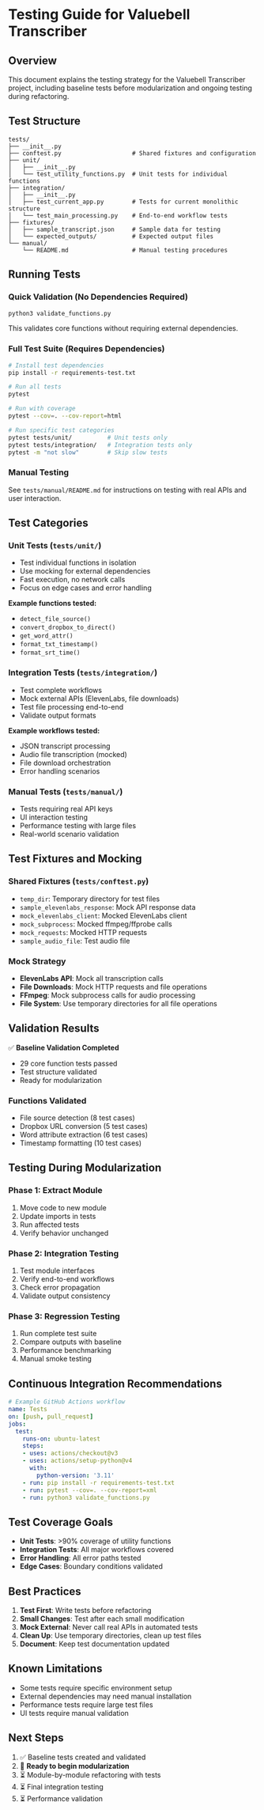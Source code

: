 # Testing Guide for Valuebell Transcriber

## Overview

This document explains the testing strategy for the Valuebell Transcriber project, including baseline tests before modularization and ongoing testing during refactoring.

## Test Structure

```
tests/
├── __init__.py
├── conftest.py                    # Shared fixtures and configuration
├── unit/
│   ├── __init__.py
│   └── test_utility_functions.py  # Unit tests for individual functions
├── integration/
│   ├── __init__.py
│   ├── test_current_app.py        # Tests for current monolithic structure
│   └── test_main_processing.py    # End-to-end workflow tests
├── fixtures/
│   ├── sample_transcript.json     # Sample data for testing
│   └── expected_outputs/          # Expected output files
└── manual/
    └── README.md                  # Manual testing procedures
```

## Running Tests

### Quick Validation (No Dependencies Required)
```bash
python3 validate_functions.py
```
This validates core functions without requiring external dependencies.

### Full Test Suite (Requires Dependencies)
```bash
# Install test dependencies
pip install -r requirements-test.txt

# Run all tests
pytest

# Run with coverage
pytest --cov=. --cov-report=html

# Run specific test categories
pytest tests/unit/          # Unit tests only
pytest tests/integration/   # Integration tests only
pytest -m "not slow"        # Skip slow tests
```

### Manual Testing
See `tests/manual/README.md` for instructions on testing with real APIs and user interaction.

## Test Categories

### Unit Tests (`tests/unit/`)
- Test individual functions in isolation
- Use mocking for external dependencies
- Fast execution, no network calls
- Focus on edge cases and error handling

**Example functions tested:**
- `detect_file_source()`
- `convert_dropbox_to_direct()`
- `get_word_attr()`
- `format_txt_timestamp()`
- `format_srt_time()`

### Integration Tests (`tests/integration/`)
- Test complete workflows
- Mock external APIs (ElevenLabs, file downloads)
- Test file processing end-to-end
- Validate output formats

**Example workflows tested:**
- JSON transcript processing
- Audio file transcription (mocked)
- File download orchestration
- Error handling scenarios

### Manual Tests (`tests/manual/`)
- Tests requiring real API keys
- UI interaction testing
- Performance testing with large files
- Real-world scenario validation

## Test Fixtures and Mocking

### Shared Fixtures (`tests/conftest.py`)
- `temp_dir`: Temporary directory for test files
- `sample_elevenlabs_response`: Mock API response data
- `mock_elevenlabs_client`: Mocked ElevenLabs client
- `mock_subprocess`: Mocked ffmpeg/ffprobe calls
- `mock_requests`: Mocked HTTP requests
- `sample_audio_file`: Test audio file

### Mock Strategy
- **ElevenLabs API**: Mock all transcription calls
- **File Downloads**: Mock HTTP requests and file operations
- **FFmpeg**: Mock subprocess calls for audio processing
- **File System**: Use temporary directories for all file operations

## Validation Results

✅ **Baseline Validation Completed**
- 29 core function tests passed
- Test structure validated
- Ready for modularization

### Functions Validated
- File source detection (8 test cases)
- Dropbox URL conversion (5 test cases)
- Word attribute extraction (6 test cases)
- Timestamp formatting (10 test cases)

## Testing During Modularization

### Phase 1: Extract Module
1. Move code to new module
2. Update imports in tests
3. Run affected tests
4. Verify behavior unchanged

### Phase 2: Integration Testing
1. Test module interfaces
2. Verify end-to-end workflows
3. Check error propagation
4. Validate output consistency

### Phase 3: Regression Testing
1. Run complete test suite
2. Compare outputs with baseline
3. Performance benchmarking
4. Manual smoke testing

## Continuous Integration Recommendations

```yaml
# Example GitHub Actions workflow
name: Tests
on: [push, pull_request]
jobs:
  test:
    runs-on: ubuntu-latest
    steps:
    - uses: actions/checkout@v3
    - uses: actions/setup-python@v4
      with:
        python-version: '3.11'
    - run: pip install -r requirements-test.txt
    - run: pytest --cov=. --cov-report=xml
    - run: python3 validate_functions.py
```

## Test Coverage Goals

- **Unit Tests**: >90% coverage of utility functions
- **Integration Tests**: All major workflows covered
- **Error Handling**: All error paths tested
- **Edge Cases**: Boundary conditions validated

## Best Practices

1. **Test First**: Write tests before refactoring
2. **Small Changes**: Test after each small modification
3. **Mock External**: Never call real APIs in automated tests
4. **Clean Up**: Use temporary directories, clean up test files
5. **Document**: Keep test documentation updated

## Known Limitations

- Some tests require specific environment setup
- External dependencies may need manual installation
- Performance tests require large test files
- UI tests require manual validation

## Next Steps

1. ✅ Baseline tests created and validated
2. 🔄 **Ready to begin modularization**
3. ⏳ Module-by-module refactoring with tests
4. ⏳ Final integration testing
5. ⏳ Performance validation